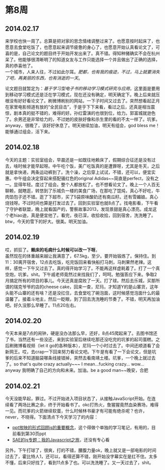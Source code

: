 第8周
======

## 2014.02.17

来学校也快一周了。总算是把对家的思念情绪调整过来了。也愿意按时起床了，也愿意去食堂吃饭了，也愿意起来调节疲惫的身心了，也愿意开始认真看论文了，可喜的是，自己论文的题目终于开始开发出来了。真不错。得知种猪确实不会在杭州呆了。他能够很清晰明了的知道女友与工作只能选择一个并且做出了正确的选择，真的恭喜他了。  
一个城市，人来人往，不过如此尔耳。*肥都，也有我的痕迹，不过，马上就要消失了吧，再美丽的东西，也有消逝的一天*。

论文题目就暂定为：*基于学习型电子书的移动学习模式研究与应用*，这里面是要用到移动学习模式还是泛在学习模式，现在还没有确定，明天确定下。晚上后来就压根没有好好看论文了。刷微博刷别的网站，一下子时间又过去了。突然想看起正月在家里电影频道有放的“全民目击”，于是乎下下来看，看过之后，还真是相当震惊，剧本真的挺不错的，难得的好。孙红雷演的也很到位，给力。郭富城就逊色了。余男还是非常给力的，不过她的皮肤好像和杀生里的看的不太一样了。坑爹。anyway，很晚了，该好好休息了。明天继续加油，明天有组会，god bless me！能够通过组会，活下来。

## 2014.02.18

今天的主题：实验室组会，早晨还是一如既往地赖床了，假期综合征还是没有过去，啥时候才能早起呀。中午吃个饭，美广吃饭真的是遭罪呀，尤其是冬天，之后就是拿快递，两条运动裤到了。洗个澡，之后穿上试试，不错，还可以，便宜实惠。中午组会决定穿起来搭配骚红色的original Adidas~~简直是perfect，没有之一。显得年轻。度过了组会。整个人都放松了。也不想看论文了。晚上一个人百无聊赖，就瞎逛，转悠到了乐城负一楼的美食广场，在那吃了馄炖，真心不好吃，牛肉馅包子还不错。逛了下超市，买了5袋原味酸奶还有南瓜籽。还有雪媚娘。真心烧钱呀。不过时间也算是打发过去了。回到实验室也就8点了。找电影看，下午看了守护者联盟，晚上就看国产的，警察故事2013，发现景甜是真心漂亮。成龙这个老hiao迪，真是便宜他了。看完，夜已深，收拾收拾，回到宿舍，洗洗睡了。btw，今天的雪下的好大。很美。明天加油。

## 2014.02.19

哎，抓狂了。**赖床的毛病什么时候可以改一下呀**。  
虽然现在的体重越来越让我满意了，67.5kg，至少。要开始锻炼了。保持住。到11：30离开宿舍，12点去吃饭，吃完饭回来看快船打马刺，马刺果然老辣。这样，感觉一下午又过去了。真的得开始学习了。不能再这样虚耗着了。打了一个真空炮，坑爹。shit。下午戚老师竟然过来找我们了，呵呵。勉强答应下来。争取2月搞定所有的项目的事儿。今天还真是腐败了一天。打了球。然后去乐城，买那所谓的瑞克爷爷的店的cheese cake，回来一查，尼玛，才知道Y的是山寨货，这年头能不山寨的还有啥？还是没扛住，去食堂吃了碗泡面，这时候感觉泡面什么的最温馨了。接着斗地主，然后一眨眼，到了回去洗洗睡的节奏了。不错，明天再加油吧。好久没那么早睡了。11点20左右。

## 2014.02.20

今天本来是7点的闹钟，硬是没办法那么早，还好，8点45爬起来了。去图书馆还了书，当然还有一些没还，来到实验室后继续吃那还没吃完的坑爹的起司蛋糕。之后刷微博看视频（let it go的各种版本），尼玛一个小时过去了。中间还顺道看了会新网王。哎，去crap一下回来努力看论文吧。下午是有看了一下会论文，但是坑爹的后来不知道脑袋哪条线接错掉，突然去看南靖土楼。坑爹，一个晚上就过去了。so that's quite crazy actually~~~ I mean...fucking crazy... wow... anyway 我明确了自己的方向和未来。加油。be a good man~~晚安，合肥

## 2014.02.21

今天没能早起，罪过。不过开始进入项目状态了，从接触JavaScript开始。在连续看了两场比赛之余，终于开始看书了。okc打热火，詹猩猩竟然血染赛场，难得一见。而坑爹的火箭继续软蛋，什么时候林书豪才有可能有绝杀呢？也许，never，不晓得。下面清点下今天学习了的内容：

- [ppt放映的形式回顾js的重要概念](http://ejohn.org/apps/learn/)，这个得做个单独的学习笔记，有用的，目前看到第30页ppt
- [SAE的js专题：我的Javascript之旅](http://blog.sae.sina.com.cn/archives/2722)，还没有专心看

另外，下午打球了，很爽，打的不错，腰腹力量ok，晚上就又是一部电影的时间过去了，霍比特人1，还可以，看得还算不错，刚开始没字幕实在是扛不住。太多不懂，后来只好找了，看到11点多了也。可以洗洗睡了。又一天过去了，shit。
